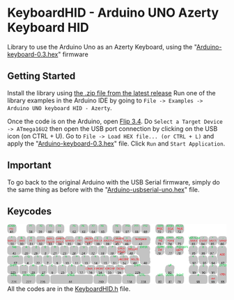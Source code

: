# KeyboardHID - Arduino UNO Azerty Keyboard HID
Library to use the Arduino Uno as an Azerty Keyboard, using the "[Arduino-keyboard-0.3.hex](https://github.com/coopermaa/USBKeyboard/blob/master/firmware/Arduino-keyboard-0.3.hex)" firmware

## Getting Started
Install the library using [the .zip file from the latest release](https://github.com/FireDroX/Arduino-Uno_Keyboard-HID/releases/latest/)
Run one of the library examples in the Arduino IDE by going to `File -> Examples -> Arduino UNO keyboard HID - Azerty`.

Once the code is on the Arduino, open [Flip 3.4](https://www.microchip.com/en-us/development-tool/flip).
Do `Select a Target Device -> ATmega16U2` then open the USB port connection by clicking on the USB icon (on CTRL + U).
Go to `File -> Load HEX file... (or CTRL + L)` and apply the "[Arduino-keyboard-0.3.hex](https://github.com/coopermaa/USBKeyboard/blob/master/firmware/Arduino-keyboard-0.3.hex)" file. Click `Run` and `Start Application`.

## Important 
To go back to the original Arduino with the USB Serial firmware, simply do the same thing as before with the "[Arduino-usbserial-uno.hex](https://github.com/arduino/ArduinoCore-avr/blob/master/firmwares/atmegaxxu2/arduino-usbserial/Arduino-usbserial-uno.hex)" file.

## Keycodes
<div align="center">
    <img src="pictures/Keyboard.png">
</div>
All the codes are in the <a href="src/KeyboardHID.h" target="_blank">KeyboardHID.h</a> file.
